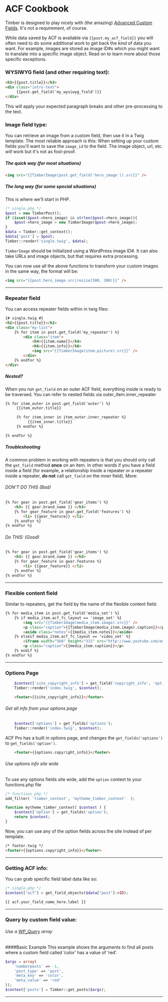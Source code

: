 # ACF Cookbook

Timber is designed to play nicely with (the amazing) [Advanced Custom Fields](http://www.advancedcustomfields.com/). It's not a requirement, of course.

While data saved by ACF is available via `{{post.my_acf_field}}` you will often need to do some additional work to get back the _kind_ of data you want. For example, images are stored as image ID#s which you might want to translate into a specific image object. Read on to learn more about those specific exceptions.

### WYSIWYG field (and other requiring text):
```html
<h3>{{post.title}}</h3>
<div class="intro-text">
     {{post.get_field('my_wysiwyg_field')}}
</div>
```

This will apply your expected paragraph breaks and other pre-processing to the text.

### Image field type:
You can retrieve an image from a custom field, then use it in a Twig template. The most reliable approach is this: When setting up your custom fields you'll want to save the `image_id` to the field. The image object, url, etc. _will_ work but it's not as fool-proof.

##### The quick way (for most situations)

```html
<img src="{{TimberImage(post.get_field('hero_image')).src}}" />
```

##### The long way (for some special situations)

This is where we'll start in PHP.

```php
/* single.php */
$post = new TimberPost();
if (isset($post->hero_image) && strlen($post->hero_image)){
	$post->hero_image = new TimberImage($post->hero_image);
}
$data = Timber::get_context();
$data['post'] = $post;
Timber::render('single.twig', $data);
```

`TimberImage` should be initialized using a WordPress image ID#. It can also take URLs and image objects, but that requires extra processing.

You can now use all the above functions to transform your custom images in the same way, the format will be:

```html
<img src="{{post.hero_image.src|resize(500, 300)}}" />
```

* * *

### Repeater field

You can access repeater fields within in twig files:
```html
{# single.twig #}
<h2>{{post.title}}</h2>
<div class="my-list">
	{% for item in post.get_field('my_repeater') %}
		<div class="item">
			<h4>{{item.name}}</h4>
			<h6>{{item.info}}</h6>
			<img src="{{TimberImage(item.picture).src}}" />
		</div>
	{% endfor %}
</div>
```

##### Nested?

When you run `get_field` on an outer ACF field, everything inside is ready to be traversed. You can refer to nested fields via outer_item.inner_repeater

```html
{% for item_outer in post.get_field('outer') %}
     {{item_outer.title}}

     {% for item_inner in item_outer.inner_repeater %}
          {{item_inner.title}}
     {% endfor %}

{% endfor %}
```

##### Troubleshooting

A common problem in working with repeaters is that you should only call the `get_field` method **once** on an item. In other words if you have a field inside a field (for example, a relationship inside a repeater or a repeater inside a repeater, **do not** call `get_field` on the inner field). More:

###### DON'T DO THIS (Bad)

```html
{% for gear in post.get_field('gear_items') %}
    <h3> {{ gear.brand_name }} </h3>
    {% for gear_feature in gear.get_field('features') %}
        <li> {{gear_feature}} </li>
    {% endfor %}
{% endfor %}
```

###### Do THIS: (Good)

```html
{% for gear in post.get_field('gear_items') %}
    <h3> {{ gear.brand_name }} </h3>
    {% for gear_feature in gear.features %}
        <li> {{gear_feature}} </li>
    {% endfor %}
{% endfor %}
```

* * *

### Flexible content field

Similar to repeaters, get the field by the name of the flexible content field:

```html
{% for media_item in post.get_field('media_set') %}
	{% if media_item.acf_fc_layout == 'image_set' %}
		<img src="{{TimberImage(media_item.image).src}}" />
		<p class="caption">{{TimberImage(media_item.image).caption}}</p>
		<aside class="notes">{{media_item.notes}}</aside>
	{% elseif media_item.acf_fc_layout == 'video_set' %}
		<iframe width="560" height="315" src="http://www.youtube.com/embed/{{media_item.youtube_id}}" frameborder="0" allowfullscreen></iframe>
		<p class="caption">{{media_item.caption}}</p>
	{% endif %}
{% endfor %}
```

* * *

### Options Page

```php
	$context['site_copyright_info'] = get_field('copyright_info', 'options');
	Timber::render('index.twig', $context);
```

```html
	<footer>{{site_copyright_info}}</footer>
```

###### Get all info from your options page

```php
	$context['options'] = get_fields('options');
	Timber::render('index.twig', $context);
```

ACF Pro has a built in options page, and changes the `get_fields('options')` to `get_fields('option')`.

```html
	<footer>{{options.copyright_info}}</footer>
```

###### Use options info site wide

To use any options fields site wide, add the `option` context to your functions.php file

```php
/* functions.php */
add_filter( 'timber_context', 'mytheme_timber_context'  );

function mytheme_timber_context( $context ) {
    $context['option'] = get_fields('option');
    return $context;
}
```

Now, you can use any of the option fields across the site instead of per template.

```html
/* footer.twig */
<footer>{{options.copyright_info}}</footer>
```

* * *

### Getting ACF info:
You can grab specific field label data like so:

```php
/* single.php */
$context["acf"] = get_field_objects($data["post"]->ID);
```

```html
{{ acf.your_field_name_here.label }}
```

* * *

### Query by custom field value:
###### Use a [WP_Query](http://codex.wordpress.org/Class_Reference/WP_Query) array

####Basic Example
This example shows the arguments to find all posts where a custom field called ‘color’ has a value of ‘red’.

```php
$args = array(
    'numberposts' => -1,
    'post_type' => 'post',
    'meta_key' => 'color',
    'meta_value' => 'red'
));
$context['posts'] = Timber::get_posts($args);
```
* * *

